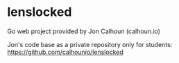# lenslocked
Go web project provided by Jon Calhoun (calhoun.io)

Jon's code base as a private repository only for students:
https://github.com/calhounio/lenslocked